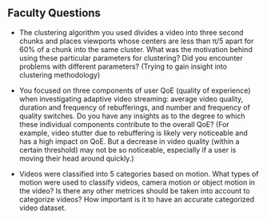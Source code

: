 ## Faculty Questions

- The clustering algorithm you used divides a video into three second chunks and places viewports whose centers are less than π/5 apart for 60% of a chunk into the same cluster. What was the motivation behind using these particular parameters for clustering? Did you encounter problems with different parameters? (Trying to gain insight into clustering methodology)
- You focused on three components of user QoE (quality of experience) when investigating adaptive video streaming: average video quality, duration and frequency of rebufferings, and number and frequency of quality switches. Do you have any insights as to the degree to which these individual components contribute to the overall QoE? (For example, video stutter due to rebuffering is likely very noticeable and has a high impact on QoE. But a decrease in video quality (within a certain threshold) may not be so noticeable, especially if a user is moving their head around quickly.)

- Videos were classified into 5 categories based on motion. What types of motion were used to classify videos, camera motion or object motion in the video? Is there any other metrices should be taken into account to categorize videos? How important is it to have an accurate categorized video dataset.



